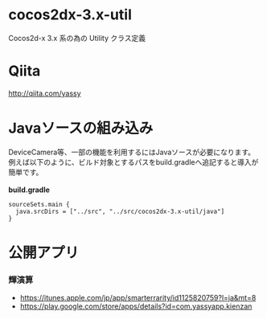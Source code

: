 # cocos2dx-3.x-util
Cocos2d-x 3.x 系の為の Utility クラス定義

# Qiita
http://qiita.com/yassy

# Javaソースの組み込み
DeviceCamera等、一部の機能を利用するにはJavaソースが必要になります。<br>
例えば以下のように、ビルド対象とするパスをbuild.gradleへ追記すると導入が簡単です。<br>
<br>
**build.gradle**
```
sourceSets.main {
  java.srcDirs = ["../src", "../src/cocos2dx-3.x-util/java"]
}
```

# 公開アプリ
### 輝演算
* https://itunes.apple.com/jp/app/smarterrarity/id1125820759?l=ja&mt=8
* https://play.google.com/store/apps/details?id=com.yassyapp.kienzan





